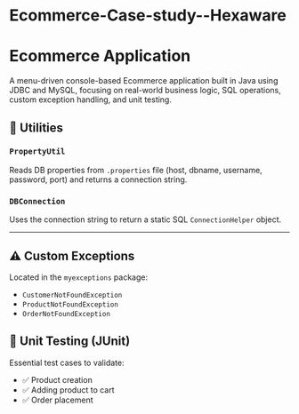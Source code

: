 # Ecommerce-Case-study--Hexaware

# Ecommerce Application 

A menu-driven console-based Ecommerce application built in Java using JDBC and MySQL, focusing on real-world business logic, SQL operations, custom exception handling, and unit testing.


## 🔧 Utilities

### `PropertyUtil`
Reads DB properties from `.properties` file (host, dbname, username, password, port) and returns a connection string.

### `DBConnection`
Uses the connection string to return a static SQL `ConnectionHelper` object.

---

## ⚠️ Custom Exceptions

Located in the `myexceptions` package:
- `CustomerNotFoundException`
- `ProductNotFoundException`
- `OrderNotFoundException`


## 🧪 Unit Testing (JUnit)

Essential test cases to validate:
- ✅ Product creation
- ✅ Adding product to cart
- ✅ Order placement





